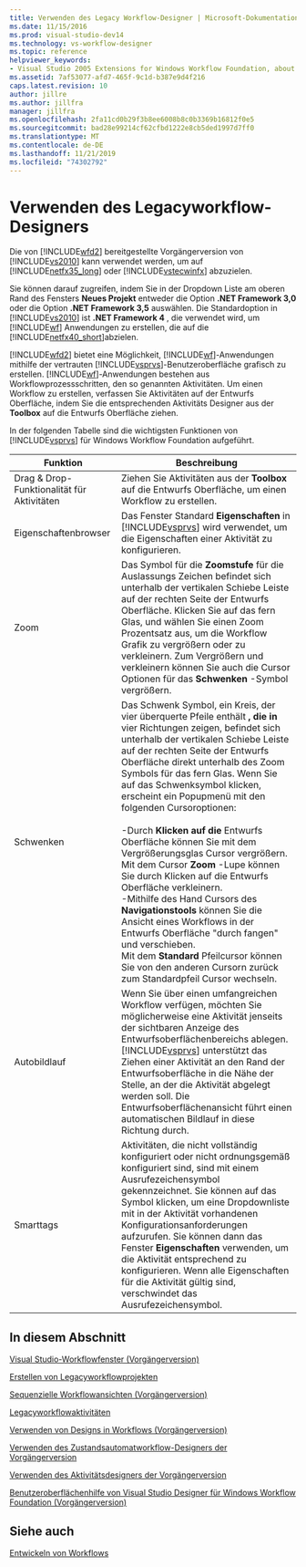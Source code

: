 ```yaml
---
title: Verwenden des Legacy Workflow-Designer | Microsoft-Dokumentation
ms.date: 11/15/2016
ms.prod: visual-studio-dev14
ms.technology: vs-workflow-designer
ms.topic: reference
helpviewer_keywords:
- Visual Studio 2005 Extensions for Windows Workflow Foundation, about
ms.assetid: 7af53077-afd7-465f-9c1d-b387e9d4f216
caps.latest.revision: 10
author: jillre
ms.author: jillfra
manager: jillfra
ms.openlocfilehash: 2fa11cd0b29f3b8ee6008b8c0b3369b16812f0e5
ms.sourcegitcommit: bad28e99214cf62cfbd1222e8cb5ded1997d7ff0
ms.translationtype: MT
ms.contentlocale: de-DE
ms.lasthandoff: 11/21/2019
ms.locfileid: "74302792"
---
```

# <a name="using-the-legacy-workflow-designer"></a>Verwenden des Legacyworkflow-Designers
Die von [!INCLUDE[wfd2](../includes/wfd2-md.md)] bereitgestellte Vorgängerversion von [!INCLUDE[vs2010](../includes/vs2010-md.md)] kann verwendet werden, um auf [!INCLUDE[netfx35_long](../includes/netfx35-long-md.md)] oder [!INCLUDE[vstecwinfx](../includes/vstecwinfx-md.md)] abzuzielen.

 Sie können darauf zugreifen, indem Sie in der Dropdown Liste am oberen Rand des Fensters **Neues Projekt** entweder die Option **.NET Framework 3,0** oder die Option **.NET Framework 3,5** auswählen. Die Standardoption in [!INCLUDE[vs2010](../includes/vs2010-md.md)] ist **.NET Framework 4** , die verwendet wird, um [!INCLUDE[wf](../includes/wf-md.md)] Anwendungen zu erstellen, die auf die [!INCLUDE[netfx40_short](../includes/netfx40-short-md.md)]abzielen.

 [!INCLUDE[wfd2](../includes/wfd2-md.md)] bietet eine Möglichkeit, [!INCLUDE[wf](../includes/wf-md.md)]-Anwendungen mithilfe der vertrauten [!INCLUDE[vsprvs](../includes/vsprvs-md.md)]-Benutzeroberfläche grafisch zu erstellen. [!INCLUDE[wf](../includes/wf-md.md)]-Anwendungen bestehen aus Workflowprozessschritten, den so genannten Aktivitäten. Um einen Workflow zu erstellen, verfassen Sie Aktivitäten auf der Entwurfs Oberfläche, indem Sie die entsprechenden Aktivitäts Designer aus der **Toolbox** auf die Entwurfs Oberfläche ziehen.

 In der folgenden Tabelle sind die wichtigsten Funktionen von [!INCLUDE[vsprvs](../includes/vsprvs-md.md)] für Windows Workflow Foundation aufgeführt.

|Funktion|Beschreibung|
|-------------|-----------------|
|Drag &amp; Drop-Funktionalität für Aktivitäten|Ziehen Sie Aktivitäten aus der **Toolbox** auf die Entwurfs Oberfläche, um einen Workflow zu erstellen.|
|Eigenschaftenbrowser|Das Fenster Standard **Eigenschaften** in [!INCLUDE[vsprvs](../includes/vsprvs-md.md)] wird verwendet, um die Eigenschaften einer Aktivität zu konfigurieren.|
|Zoom|Das Symbol für die **Zoomstufe** für die Auslassungs Zeichen befindet sich unterhalb der vertikalen Schiebe Leiste auf der rechten Seite der Entwurfs Oberfläche. Klicken Sie auf das fern Glas, und wählen Sie einen Zoom Prozentsatz aus, um die Workflow Grafik zu vergrößern oder zu verkleinern. Zum Vergrößern und verkleinern können Sie auch die Cursor Optionen für das **Schwenken** -Symbol vergrößern.|
|Schwenken|Das Schwenk Symbol, ein Kreis, der vier überquerte Pfeile enthält **, die in** vier Richtungen zeigen, befindet sich unterhalb der vertikalen Schiebe Leiste auf der rechten Seite der Entwurfs Oberfläche direkt unterhalb des Zoom Symbols für das fern Glas. Wenn Sie auf das Schwenksymbol klicken, erscheint ein Popupmenü mit den folgenden Cursoroptionen:<br /><br /> -Durch **Klicken auf die** Entwurfs Oberfläche können Sie mit dem Vergrößerungsglas Cursor vergrößern.<br />Mit dem Cursor **Zoom** -Lupe können Sie durch Klicken auf die Entwurfs Oberfläche verkleinern.<br />-Mithilfe des Hand Cursors des **Navigationstools** können Sie die Ansicht eines Workflows in der Entwurfs Oberfläche "durch fangen" und verschieben.<br />Mit dem **Standard** Pfeilcursor können Sie von den anderen Cursorn zurück zum Standardpfeil Cursor wechseln.|
|Autobildlauf|Wenn Sie über einen umfangreichen Workflow verfügen, möchten Sie möglicherweise eine Aktivität jenseits der sichtbaren Anzeige des Entwurfsoberflächenbereichs ablegen. [!INCLUDE[vsprvs](../includes/vsprvs-md.md)] unterstützt das Ziehen einer Aktivität an den Rand der Entwurfsoberfläche in die Nähe der Stelle, an der die Aktivität abgelegt werden soll. Die Entwurfsoberflächenansicht führt einen automatischen Bildlauf in diese Richtung durch.|
|Smarttags|Aktivitäten, die nicht vollständig konfiguriert oder nicht ordnungsgemäß konfiguriert sind, sind mit einem Ausrufezeichensymbol gekennzeichnet. Sie können auf das Symbol klicken, um eine Dropdownliste mit in der Aktivität vorhandenen Konfigurationsanforderungen aufzurufen. Sie können dann das Fenster **Eigenschaften** verwenden, um die Aktivität entsprechend zu konfigurieren. Wenn alle Eigenschaften für die Aktivität gültig sind, verschwindet das Ausrufezeichensymbol.|

## <a name="in-this-section"></a>In diesem Abschnitt
 [Visual Studio-Workflowfenster (Vorgängerversion)](../workflow-designer/visual-studio-workflow-windows-legacy.md)

 [Erstellen von Legacyworkflowprojekten](../workflow-designer/creating-legacy-workflow-projects.md)

 [Sequenzielle Workflowansichten (Vorgängerversion)](../workflow-designer/sequential-workflow-views-legacy.md)

 [Legacyworkflowaktivitäten](../workflow-designer/legacy-workflow-activities.md)

 [Verwenden von Designs in Workflows (Vorgängerversion)](../workflow-designer/using-themes-in-workflows-legacy.md)

 [Verwenden des Zustandsautomatworkflow-Designers der Vorgängerversion](../workflow-designer/using-the-legacy-state-machine-workflow-designer.md)

 [Verwenden des Aktivitätsdesigners der Vorgängerversion](../workflow-designer/using-the-legacy-activity-designer.md)

 [Benutzeroberflächenhilfe von Visual Studio Designer für Windows Workflow Foundation (Vorgängerversion)](../workflow-designer/legacy-designer-for-windows-workflow-foundation-ui-help.md)

## <a name="see-also"></a>Siehe auch
 [Entwickeln von Workflows](https://go.microsoft.com/fwlink?LinkID=65010)